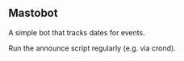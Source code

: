 ## Mastobot

A simple bot that tracks dates for events.

Run the announce script regularly (e.g. via crond).
